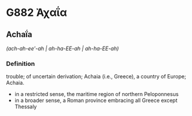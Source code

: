 # G882 Ἀχαΐα

## Achaḯa

_(ach-ah-ee'-ah | ah-ha-EE-ah | ah-ha-EE-ah)_

### Definition

trouble; of uncertain derivation; Achaia (i.e., Greece), a country of Europe; Achaia.

- in a restricted sense, the maritime region of northern Peloponnesus
- in a broader sense, a Roman province embracing all Greece except Thessaly

